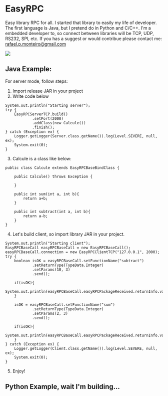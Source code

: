 # EasyRPC
Easy library RPC for all.
I started that library to easily my life of developer.
The first language is Java, but I pretend do in Python and C/C++.
I'm a embedded developer to, so connect between libraries will be TCP, UDP, RS232, SPI, etc.
If you has a suggest or would contribue please contact me: rafael.p.monteiro@gmail.com


<a href="https://www.buymeacoffee.com/rafaelpmonE"><img src="https://img.buymeacoffee.com/button-api/?text=Buy me a coffee&emoji=&slug=rafaelpmonE&button_colour=FFDD00&font_colour=000000&font_family=Cookie&outline_colour=000000&coffee_colour=ffffff" /></a>

## Java Example:

For server mode, follow steps:
1) Import release JAR in your project
2) Write code below
```
System.out.println("Starting server");
try {
    EasyRPCServerTCP.build()
            .setPort(2000)
            .addClass(new Calcule())
            .finish();            
} catch (Exception ex) {
    Logger.getLogger(Server.class.getName()).log(Level.SEVERE, null, ex);
    System.exit(0);
}
```
3) Calcule is a class like below:
```
public class Calcule extends EasyRPCBaseBindClass {
    
    public Calcule() throws Exception {
        
    }
    
    public int sum(int a, int b){
        return a+b;
    }
    
    public int subtract(int a, int b){
        return a-b;
    }
}
```
4) Let's build client, so import library JAR in your project.
```
System.out.println("Starting client");        
EasyRPCBaseCall easyRPCBaseCall = new EasyRPCBaseCall();
easyRPCBaseCall.connection = new EasyRPCClientTCP("127.0.0.1", 2000);
try {
    boolean isOK = easyRPCBaseCall.setFunctionName("subtract")
            .setReturnType(TypeData.Integer)
            .setParams(10, 3)
            .send();

    if(isOK){
        System.out.println(easyRPCBaseCall.easyRPCPackageReceived.returnInfo.value);
    }

    isOK = easyRPCBaseCall.setFunctionName("sum")
            .setReturnType(TypeData.Integer)
            .setParams(2, 3)
            .send();

    if(isOK){
        System.out.println(easyRPCBaseCall.easyRPCPackageReceived.returnInfo.value);
    }
} catch (Exception ex) {
    Logger.getLogger(Client.class.getName()).log(Level.SEVERE, null, ex);
    System.exit(0);
}
```
5) Enjoy!

## Python Example, wait I'm building...
